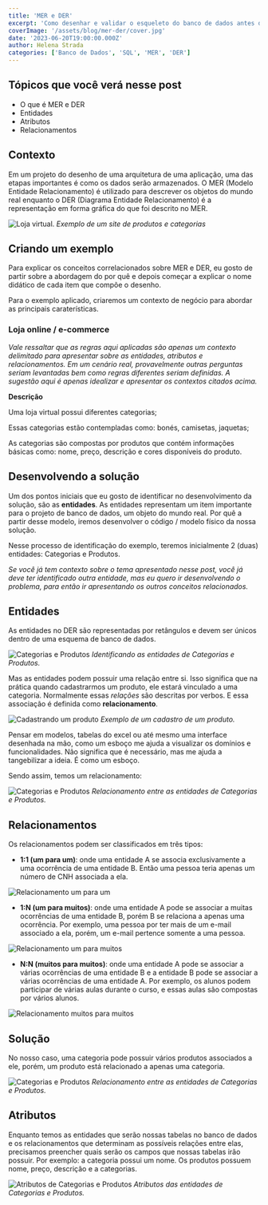```yaml
---
title: 'MER e DER'
excerpt: 'Como desenhar e validar o esqueleto do banco de dados antes do código.'
coverImage: '/assets/blog/mer-der/cover.jpg'
date: '2023-06-20T19:00:00.000Z'
author: Helena Strada
categories: ['Banco de Dados', 'SQL', 'MER', 'DER']
---
```


## Tópicos que você verá nesse post

- O que é MER e DER
- Entidades
- Atributos
- Relacionamentos

## Contexto

Em um projeto do desenho de uma arquitetura de uma aplicação, uma das etapas importantes é como os dados serão armazenados. O MER (Modelo Entidade Relacionamento) é utilizado para descrever os objetos do mundo real enquanto o DER (Diagrama Entidade Relacionamento) é a representação em forma gráfica do que foi descrito no MER.

![Loja virtual.](/assets/blog/mer-der/shopping.png)
*Exemplo de um site de produtos e categorias*

## Criando um exemplo

Para explicar os conceitos correlacionados sobre MER e DER, eu gosto de partir sobre a abordagem do por quê e depois começar a explicar o nome didático de cada item que compõe o desenho.

Para o exemplo aplicado, criaremos um contexto de negócio para abordar as principais caraterísticas.

### Loja online / e-commerce

*Vale ressaltar que as regras aqui aplicadas são apenas um contexto delimitado para apresentar sobre as entidades, atributos e relacionamentos. Em um cenário real, provavelmente outras perguntas seriam levantadas bem como regras diferentes seriam definidas. A sugestão aqui é apenas idealizar e apresentar os contextos citados acima.*

**Descrição**

Uma loja virtual possui diferentes categorias;

Essas categorias estão contempladas como: bonés, camisetas, jaquetas;

As categorias são compostas por produtos que contém informações básicas como: nome, preço, descrição e cores disponíveis do produto.

## Desenvolvendo a solução

Um dos pontos iniciais que eu gosto de identificar no desenvolvimento da solução, são as **entidades**. As entidades representam um item importante para o projeto de banco de dados, um objeto do mundo real. Por quê a partir desse modelo, iremos desenvolver o código / modelo físico da nossa solução.

Nesse processo de identificação do exemplo, teremos inicialmente 2 (duas) entidades: Categorias e Produtos.

*Se você já tem contexto sobre o tema apresentado nesse post, você já deve ter identificado outra entidade, mas eu quero ir desenvolvendo o problema, para então ir apresentando os outros conceitos relacionados.*

## Entidades

As entidades no DER são representadas por retângulos e devem ser únicos dentro de uma esquema de banco de dados.

![Categorias e Produtos](/assets/blog/mer-der/bd-01.png)
*Identificando as entidades de Categorias e Produtos.*

Mas as entidades podem possuir uma relação entre si. Isso significa que na prática quando cadastrarmos um produto, ele estará vinculado a uma categoria. Normalmente essas *relações* são descritas por verbos. E essa associação é definida como **relacionamento**.

![Cadastrando um produto](/assets/blog/mer-der/add-produto.png)
*Exemplo de um cadastro de um produto.*

Pensar em modelos, tabelas do excel ou até mesmo uma interface desenhada na mão, como um esboço me ajuda a visualizar os domínios e funcionalidades. Não significa que é necessário, mas me ajuda a tangebilizar a ideia. É como um esboço.

Sendo assim, temos um relacionamento:

![Categorias e Produtos](/assets/blog/mer-der/bd-02.png)
*Relacionamento entre as entidades de Categorias e Produtos.*

## Relacionamentos

Os relacionamentos podem ser classificados em três tipos: 

- **1:1 (um para um)**: onde uma entidade A se associa exclusivamente a uma ocorrência de uma entidade B. Então uma pessoa teria apenas um número de CNH associada a ela.

![Relacionamento um para um](/assets/blog/mer-der/1_1.png)

- **1:N (um para muitos)**: onde uma entidade A pode se associar a muitas ocorrências de uma entidade B, porém B se relaciona a apenas uma ocorrência. Por exemplo, uma pessoa por ter mais de um e-mail associado a ela, porém, um e-mail pertence somente a uma pessoa.

![Relacionamento um para muitos](/assets/blog/mer-der/1_N.png)

- **N:N (muitos para muitos)**: onde uma entidade A pode se associar a várias ocorrências de uma entidade B e a entidade B pode se associar a várias ocorrências de uma entidade A. Por exemplo, os alunos podem participar de várias aulas durante o curso, e essas aulas são compostas por vários alunos.

![Relacionamento muitos para muitos](/assets/blog/mer-der/N_N.png)

## Solução

No nosso caso, uma categoria pode possuir vários produtos associados a ele, porém, um produto está relacionado a apenas uma categoria.

![Categorias e Produtos](/assets/blog/mer-der/bd-03.png)
*Relacionamento entre as entidades de Categorias e Produtos.*

## Atributos

Enquanto temos as entidades que serão nossas tabelas no banco de dados e os relacionamentos que determinam as possíveis relações entre elas, precisamos preencher quais serão os campos que nossas tabelas irão possuir. Por exemplo: a categoria possui um nome. Os produtos possuem nome, preço, descrição e a categorias.

![Atributos de Categorias e Produtos](/assets/blog/mer-der/atributos.png)
*Atributos das entidades de Categorias e Produtos.*
